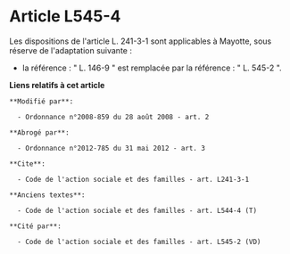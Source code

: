 # Article L545-4

Les dispositions de l'article L. 241-3-1 sont applicables à Mayotte, sous réserve de l'adaptation suivante :

- la référence : " L. 146-9 " est remplacée par la référence : " L. 545-2 ".

**Liens relatifs à cet article**

	**Modifié par**:

	  - Ordonnance n°2008-859 du 28 août 2008 - art. 2

	**Abrogé par**:

	  - Ordonnance n°2012-785 du 31 mai 2012 - art. 3

	**Cite**:

	  - Code de l'action sociale et des familles - art. L241-3-1

	**Anciens textes**:

	  - Code de l'action sociale et des familles - art. L544-4 (T)

	**Cité par**:

	  - Code de l'action sociale et des familles - art. L545-2 (VD)
